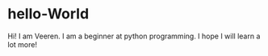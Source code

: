 # hello-World

Hi! I am Veeren. I am a beginner at python programming. 
I hope I will learn a lot more! 
